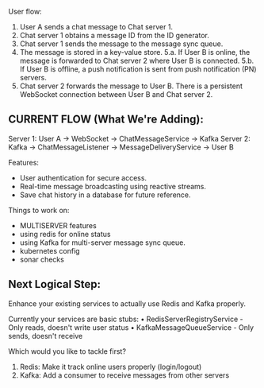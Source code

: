 User flow:
1. User A sends a chat message to Chat server 1.
2. Chat server 1 obtains a message ID from the ID generator.
3. Chat server 1 sends the message to the message sync queue.
4. The message is stored in a key-value store.
5.a. If User B is online, the message is forwarded to Chat server 2 where User B is connected.
5.b. If User B is offline, a push notification is sent from push notification (PN) servers.
6. Chat server 2 forwards the message to User B. There is a persistent WebSocket connection between User B and Chat server 2.


## CURRENT FLOW  (What We're Adding):
Server 1: User A → WebSocket → ChatMessageService → Kafka
Server 2: Kafka → ChatMessageListener → MessageDeliveryService → User B

Features:
- User authentication  for secure access.
- Real-time message broadcasting using reactive streams.
- Save chat history in a database for future reference.


Things to work on: 
- MULTISERVER features 
- using redis for online status
- using Kafka for multi-server message sync queue. 
- kubernetes config
- sonar checks

## Next Logical Step:
Enhance your existing services to actually use Redis and Kafka properly.

Currently your services are basic stubs:
• RedisServerRegistryService - Only reads, doesn't write user status
• KafkaMessageQueueService - Only sends, doesn't receive

Which would you like to tackle first?
1. Redis: Make it track online users properly (login/logout)
2. Kafka: Add a consumer to receive messages from other servers